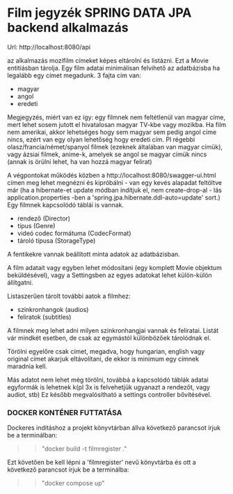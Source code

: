 # Film jegyzék SPRING DATA JPA backend alkalmazás

Url: http://localhost:8080/api

az alkalmazás mozifilm címeket képes eltárolni és listázni. Ezt a Movie entitiásban tárolja.
Egy film adatai minimálisan felvihető az adatbázisba ha legalább egy címet megadunk.
3 fajta cím van:
* magyar
* angol
* eredeti

Megjegyzés, miért van ez így: egy filmnek nem feltétlenül van magyar címe, mert lehet sosem jutott el hivatalosan magyar TV-kbe vagy mozikba.
Ha film nem amerikai, akkor lehetséges hogy sem magyar sem pedig angol címe nincs, ezért van egy olyan lehetőség hogy eredeti cím.
Pl régebbi olasz/francia/német/spanyol filmek (ezeknek általában van magyar címük), vagy ázsiai filmek, anime-k, amelyek se angol se magyar címük nincs (annak is örülni lehet, ha van hozzá magyar felirat)

A végpontokat működés közben a http://localhost:8080/swagger-ui.html címen meg lehet megnézni és kipróbálni - van egy kevés alapadat feltöltve már (ha a hibernate-et update módban índítjuk el, nem create-drop-al - lás application.properties -ben a 'spring.jpa.hibernate.ddl-auto=update' sort.)
Egy filmnek kapcsolódó táblái is vannak. 
* rendező (Director)
* típus (Genre)
* videó codec formátuma (CodecFormat)
* tároló típusa (StorageType)

A fentikekre vannak beállított minta adatok az adatbázisban.

A film adatait vagy egyben lehet módosítani (egy komplett Movie objektum beküldésével), vagy a Settingsben az egyes adatokat lehet külön-külön állítgatni.

Listaszerűen tárolt további aatok a filmhez:
* szinkronhangok (audios)
* feliratok (subtitles)

A filmnek meg lehet adni milyen szinkronhangjai vannak és feliratai. Listát vár mindkét esetben, de csak az egymástól különbözőek tárolódnak el.

Törölni egyelőre csak címet, megadva, hogy hungarian, english vagy original címet akarjuk eltávolítani, de ekkor is minimum egy címnek maradnia kell.

Más adatot nem lehet még törölni, továbbá a kapcsolódó táblák adatai egyformák is lehetnek k(pl 3x is felvehetjük ugyanazt a rendezőt, vagy audiot, stb)
Ez később megvalósítható a settings controller bővítésével.


### DOCKER KONTÉNER FUTTATÁSA

Dockeres indításhoz a projekt könyvtárban állva következő parancsot írjuk be a terminálban:

>> "docker build -t filmregister ."

Ezt követően be kell lépni a 'filmregister' nevű könyvtárba és ott a következő parancsot írjuk be a terminálba:

>> "docker compose up"